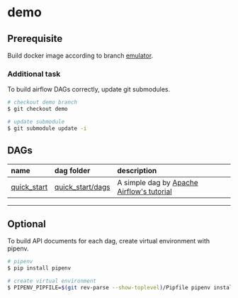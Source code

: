# demo

## Prerequisite

Build docker image according to branch [emulator](https://github.com/nkomiya/airflow/tree/emulator).

### Additional task

To build airflow DAGs correctly, update git submodules.

```bash
# checkout demo branch
$ git checkout demo

# update submodule
$ git submodule update -i
```

## DAGs

name|dag folder|description
:--|:--|:--
[quick_start](quick_start)|[quick_start/dags](https://github.com/nkomiya/airflow/blob/demo/quick_start/dags)|A simple dag by [Apache Airflow's tutorial](https://airflow.apache.org/docs/apache-airflow/stable/tutorial.html)

---

## Optional

To build API documents for each dag, create virtual environment with pipenv.

```bash
# pipenv
$ pip install pipenv

# create virtual environment
$ PIPENV_PIPFILE=$(git rev-parse --show-toplevel)/Pipfile pipenv install --dev
```
